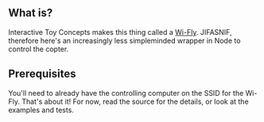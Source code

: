 ## What is?

Interactive Toy Concepts makes this thing called a
[Wi-Fly](http://www.interactivetoy.com/IATC1011/home/index.html). JIFASNIF,
therefore here's an increasingly less simpleminded wrapper in Node to control
the copter.

## Prerequisites

You'll need to already have the controlling computer on the SSID for the Wi-Fly.
That's about it! For now, read the source for the details, or look at the
examples and tests.
